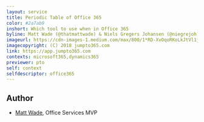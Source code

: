 ```yaml
---
layout: service
title: Periodic Table of Office 365
color: #2a7ab9 
inshort: Which tool to use when in Office 365
byline: Matt Wade (@thatmattwade) & Niels Gregers Johansen (@niegrejoh)
imageurl: https://cdn-images-1.medium.com/max/800/1*RD-XvOqoRKoLkJtVl1jJmw.png
imagecopyright: (C) 2018 jumpto365.com
link: https://app.jumpto365.com
contexts: microsoft365,dynamics365
previewer: pto
self: context
selfdescriptor: office365
---
```



Author
---------

-   [Matt Wade](https://www.linkedin.com/in/thatmattwade/), Office Services MVP
